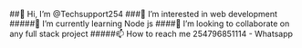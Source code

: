 ##👋 Hi, I’m @Techsupport254
###👀 I’m interested in web development
#####🌱 I’m currently learning Node js
####💞️ I’m looking to collaborate on any full stack project
#####📫 How to reach me 254796851114 - Whatsapp

<!---
Techsupport254/Techsupport254 is a ✨ special ✨ repository because its `README.md` (this file) appears on your GitHub profile.
You can click the Preview link to take a look at your changes.
--->
